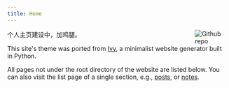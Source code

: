 ```yaml
---
title: Home
---
```


[<img src="log.JPG" style="max-width:15%;min-width:40px;float:right;" alt="Github repo" />](https://me.fangbucks.com)

个人主页建设中，加鸡腿。

This site's theme was ported from [Ivy](https://github.com/dmulholland/ivy), a minimalist website generator built in Python. 

All pages not under the root directory of the website are listed below. You can also visit the list page of a single section, e.g., [posts](/post/), or [notes](/note/).
